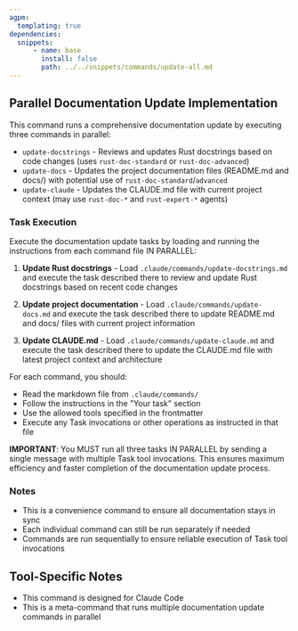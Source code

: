 ```yaml
---
agpm:
  templating: true
dependencies:
  snippets:
      - name: base
        install: false
        path: ../../snippets/commands/update-all.md
---
```


## Parallel Documentation Update Implementation

This command runs a comprehensive documentation update by executing three commands in parallel:
- `update-docstrings` - Reviews and updates Rust docstrings based on code changes (uses `rust-doc-standard` or `rust-doc-advanced`)
- `update-docs` - Updates the project documentation files (README.md and docs/) with potential use of `rust-doc-standard`/`advanced`
- `update-claude` - Updates the CLAUDE.md file with current project context (may use `rust-doc-*` and `rust-expert-*` agents)

### Task Execution

Execute the documentation update tasks by loading and running the instructions from each command file IN PARALLEL:

1. **Update Rust docstrings** - Load `.claude/commands/update-docstrings.md` and execute the task described there to review and update Rust docstrings based on recent code changes

2. **Update project documentation** - Load `.claude/commands/update-docs.md` and execute the task described there to update README.md and docs/ files with current project information

3. **Update CLAUDE.md** - Load `.claude/commands/update-claude.md` and execute the task described there to update the CLAUDE.md file with latest project context and architecture

For each command, you should:
- Read the markdown file from `.claude/commands/`
- Follow the instructions in the "Your task" section
- Use the allowed tools specified in the frontmatter
- Execute any Task invocations or other operations as instructed in that file

**IMPORTANT**: You MUST run all three tasks IN PARALLEL by sending a single message with multiple Task tool invocations. This ensures maximum efficiency and faster completion of the documentation update process.

### Notes

- This is a convenience command to ensure all documentation stays in sync
- Each individual command can still be run separately if needed
- Commands are run sequentially to ensure reliable execution of Task tool invocations

## Tool-Specific Notes

- This command is designed for Claude Code
- This is a meta-command that runs multiple documentation update commands in parallel
